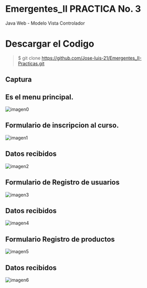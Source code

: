# Emergentes_II PRACTICA No. 3
Java Web - Modelo Vista Controlador
# Descargar el Codigo
>$ git clone https://github.com/Jose-luis-21/Emergentes_II-Practicas.git

Captura 
---

## Es  el  menu  principal.

![imagen0](https://user-images.githubusercontent.com/54046238/83374019-508d1080-a398-11ea-9d1d-cbfefcd4f0b5.png)

## Formulario de inscripcion al curso.

![imagen1](https://user-images.githubusercontent.com/54046238/83374666-4835d500-a39a-11ea-92ef-e8ef3b9bcc6e.png)

## Datos recibidos

![imagen2](https://user-images.githubusercontent.com/54046238/83374889-f8a3d900-a39a-11ea-81d2-998e95ca4867.png)

## Formulario de Registro de usuarios

![imagen3](https://user-images.githubusercontent.com/54046238/83375635-7a950180-a39d-11ea-8097-4d009ecc14f9.png)

## Datos recibidos

![imagen4](https://user-images.githubusercontent.com/54046238/83375750-e9725a80-a39d-11ea-918f-efbd5c24c6f1.png)

## Formulario Registro de productos

![imagen5](https://user-images.githubusercontent.com/54046238/83375822-276f7e80-a39e-11ea-909d-4d0e29689175.png)

## Datos recibidos

![imagen6](https://user-images.githubusercontent.com/54046238/83375886-6998c000-a39e-11ea-86b4-b5ff4f3eb75c.png)

